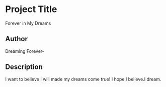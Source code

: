 # Project Title
Forever in My Dreams

## Author
Dreaming Forever-

## Description
I want to believe I will made my dreams come true! I hope.I believe.I dream.





